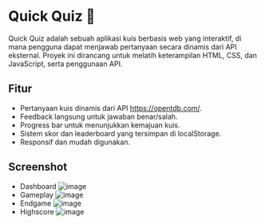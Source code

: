 # Quick Quiz 🎉

Quick Quiz adalah sebuah aplikasi kuis berbasis web yang interaktif, di mana pengguna dapat menjawab pertanyaan secara dinamis dari API eksternal. Proyek ini dirancang untuk melatih keterampilan HTML, CSS, dan JavaScript, serta penggunaan API.

## Fitur
- Pertanyaan kuis dinamis dari API https://opentdb.com/.
- Feedback langsung untuk jawaban benar/salah.
- Progress bar untuk menunjukkan kemajuan kuis.
- Sistem skor dan leaderboard yang tersimpan di localStorage.
- Responsif dan mudah digunakan.

## Screenshot
- Dashboard
![image](https://github.com/user-attachments/assets/3d6b447d-1e96-4a5f-b6b9-c55aee651358)
- Gameplay
![image](https://github.com/user-attachments/assets/f025627b-ff32-4c73-875d-597b802f4d35)
- Endgame
![image](https://github.com/user-attachments/assets/63a0430f-7178-4415-a780-62c8d6f09d92)
- Highscore
![image](https://github.com/user-attachments/assets/8f3464b8-c58d-44ee-8ec5-ac59b84c69cc)

